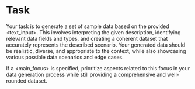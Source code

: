 # Task

Your task is to generate a set of sample data based on the provided <text_input>. This involves interpreting the given description, identifying relevant data fields and types, and creating a coherent dataset that accurately represents the described scenario. Your generated data should be realistic, diverse, and appropriate to the context, while also showcasing various possible data scenarios and edge cases.

If a <main_focus> is specified, prioritize aspects related to this focus in your data generation process while still providing a comprehensive and well-rounded dataset.
